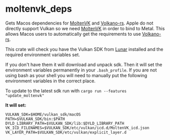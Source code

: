 # moltenvk_deps
Gets Macos dependencies for [MoltenVK](https://github.com/KhronosGroup/MoltenVK) and [Volkano-rs](https://github.com/vulkano-rs/vulkano).
Apple do not directly support Vulkan so we need [MoltenVK](https://github.com/KhronosGroup/MoltenVK)
in order to bind to Metal.
This allows Macos users to automatically get the requirements to use [Volkano-rs](https://github.com/vulkano-rs/vulkano).

This crate will check you have the Vulkan SDK from [Lunar](https://vulkan.lunarg.com/sdk/home) installed 
and the required environment variables set.

If you don't have them it will download and unpack sdk.
Then it will set the environment variables permanently in your `.bash_profile`.
If you are not using bash as your shell you will need to manually
put the following environment variables in the correct place.

To update to the latest sdk run with `cargo run --features "update_moltenvk"`

__It will set:__
```
VULKAN_SDK=$HOME/vulkan_sdk/macOS
PATH=$VULKAN_SDK/bin:$PATH
DYLD_LIBRARY_PATH=$VULKAN_SDK/lib:$DYLD_LIBRARY_PATH
VK_ICD_FILENAMES=$VULKAN_SDK/etc/vulkan/icd.d/MoltenVK_icd.json
VK_LAYER_PATH=$VULKAN_SDK/etc/vulkan/explicit_layer.d
```
